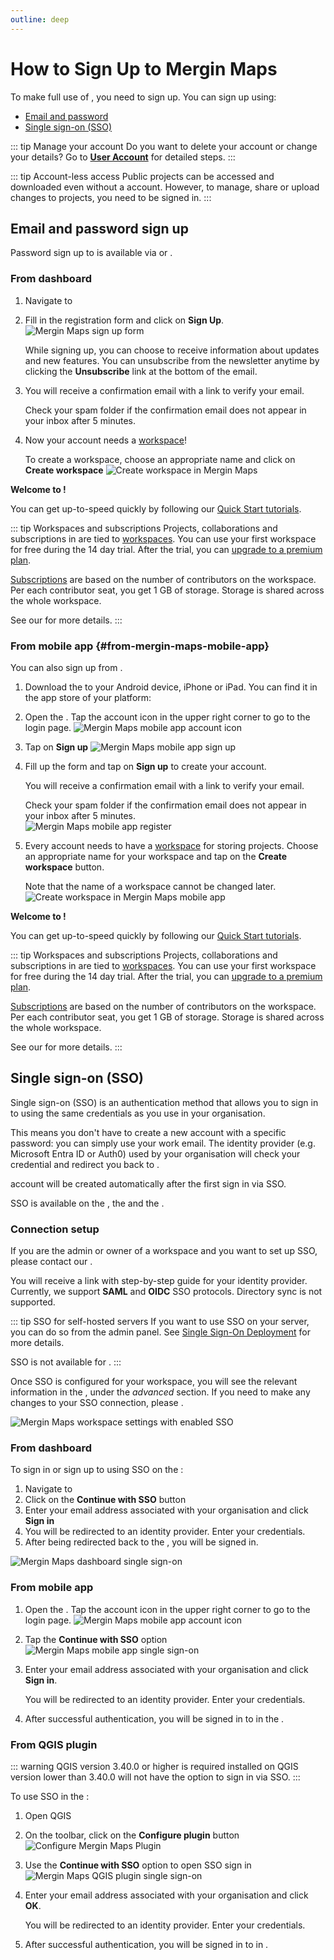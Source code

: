 ```yaml
---
outline: deep
---
```


# How to Sign Up to Mergin Maps

To make full use of <MainPlatformName />, you need to sign up. You can sign up using:
- [Email and password](#email-and-password-sign-up)
- [Single sign-on (SSO)](#single-sign-on-sso)

::: tip Manage your account
Do you want to delete your account or change your details? Go to [**User Account**](../../manage/account/) for detailed steps.
:::

::: tip Account-less access
Public projects can be accessed and downloaded even without a <MainPlatformName /> account. However, to manage, share or upload changes to projects, you need to be signed in.
:::

## Email and password sign up

Password sign up to <MainPlatformName/> is available via <DashboardNameShort/> or <MobileAppNameShort/>.

### From dashboard 

1. Navigate to <AppDomainNameLink/>

2. Fill in the registration form and click on **Sign Up**.
   ![Mergin Maps sign up form](./mergin-web-sign-up.jpg "Mergin Maps sign up form")

   While signing up, you can choose to receive information about updates and new features. You can unsubscribe from the <MainPlatformName /> newsletter anytime by clicking the **Unsubscribe** link at the bottom of the email.
  
3. You will receive a confirmation email with a link to verify your email.

   Check your spam folder if the confirmation email does not appear in your inbox after 5 minutes.

4. Now your account needs a [workspace](../../manage/workspaces/)! 

   To create a workspace, choose an appropriate name and click on **Create workspace**
   ![Create workspace in Mergin Maps](./create-workspace.jpg "Create workspace in Mergin Maps")

**Welcome to <MainPlatformNameLink />!**

You can get up-to-speed quickly by following our [Quick Start tutorials](../../tutorials/capturing-first-data/).

   ::: tip Workspaces and subscriptions
   Projects, collaborations and subscriptions in <MainPlatformNameLink /> are tied to [workspaces](../../manage/workspaces/). You can use your first  workspace for free during the 14 day trial. After the trial, you can [upgrade to a premium plan](../../manage/subscriptions/#how-to-upgrade-a-subscription-from-the-trial-plan).
   
   [Subscriptions](../../manage/subscriptions) are based on the number of contributors on the workspace. Per each contributor seat, you get 1 GB of storage. Storage is shared across the whole workspace.
   
   See our <MainDomainNameLink id="pricing" desc="pricing page"/> for more details.
   :::

<!--- is this section still relevant?

#### Invitation to a workspace
If someone invited you to join their workspace, you will get an email with the invitation link. You need to have a <MainPlatformName /> account in order to contribute to this workspace. 

1. Use the link to get the registration form. Your email address will be filled in automatically, so you just need to enter a username and password. 

   Click on **Sign Up** to create your account.

2. Now you have the option to **join workspace** you were invited to
   ![Join workspace in Mergin Maps](./join-workspace.jpg "Join workspace in Mergin Maps")

**Welcome to <MainPlatformNameLink />!**

You can get up-to-speed quickly by following our [Quick Start tutorials](../../tutorials/capturing-first-data/).

-->

### From mobile app {#from-mergin-maps-mobile-app}
You can also sign up from <MobileAppName />.

1. Download the <MobileAppNameShort /> to your Android device, iPhone or iPad. You can find it in the app store of your platform:
   <AppDownload></AppDownload>

2. Open the <MobileAppNameShort />. Tap the account icon in the upper right corner to go to the login page. 
   ![Mergin Maps mobile app account icon](./mobile-app-account-icon.jpg "Mergin Maps mobile app account icon")
   
3. Tap on **Sign up**
   ![Mergin Maps mobile app sign up](./mobile-app-sign-up.jpg "Mergin Maps mobile app sign up")
   
4. Fill up the form and tap on **Sign up** to create your account.
   
   You will receive a confirmation email with a link to verify your email.

   Check your spam folder if the confirmation email does not appear in your inbox after 5 minutes.   
   ![Mergin Maps mobile app register](./mobile-app-sign-up-form.jpg "Mergin Maps mobile app register")
   
5. Every account needs to have a [workspace](../../manage/workspaces/) for storing projects. Choose an appropriate name for your workspace and tap on the **Create workspace** button.

   Note that the name of a workspace cannot be changed later.
   ![Create workspace in Mergin Maps mobile app](./mobile-app-create-workspace.jpg "Create workspace in Mergin Maps mobile app")

**Welcome to <MainPlatformNameLink />!**

You can get up-to-speed quickly by following our [Quick Start tutorials](../../tutorials/capturing-first-data/).

   ::: tip Workspaces and subscriptions
   Projects, collaborations and subscriptions in <MainPlatformNameLink /> are tied to [workspaces](../../manage/workspaces/). You can use your first  workspace for free during the 14 day trial. After the trial, you can [upgrade to a premium plan](../../manage/subscriptions/#how-to-upgrade-a-subscription-from-the-trial-plan).
   
   [Subscriptions](../../manage/subscriptions) are based on the number of contributors on the workspace. Per each contributor seat, you get 1 GB of storage. Storage is shared across the whole workspace.
   
   See our <MainDomainNameLink id="pricing" desc="pricing page"/> for more details.
   :::

## Single sign-on (SSO)
Single sign-on (SSO) is an authentication method that allows you to sign in to <MainPlatformName /> using the same credentials as you use in your organisation. 

This means you don't have to create a new <MainPlatformName /> account with a specific password: you can simply use your work email. The identity provider (e.g. Microsoft Entra ID or Auth0) used by your organisation will check your credential and redirect you back to <MainPlatformName />.

<MainPlatformName /> account will be created automatically after the first sign in via SSO.

SSO is available on the <DashboardNameShort />, the <MobileAppNameShort /> and the <QGISPluginNameShort />.

### Connection setup
If you are the admin or owner of a workspace and you want to set up SSO, please contact our <MainDomainNameLink id="contact-sales" desc="sales team"/>.

You will receive a link with step-by-step guide for your identity provider. Currently, we support **SAML** and **OIDC** SSO protocols. Directory sync is not supported.

::: tip SSO for self-hosted servers <ServerType type="EE" />
If you want to use SSO on your <EnterprisePlatformNameLink /> server, you can do so from the admin panel. See [Single Sign-On Deployment](../../server/sso-deployment/) for more details.

SSO is not available for <CommunityPlatformName />.
:::

Once SSO is configured for your workspace, you will see the relevant information in the <DashboardLink id="settings" desc="workspace settings page"/>, under the *advanced* section. If you need to make any changes to your SSO connection, please <MerginMapsEmail id="support" desc="contact our support team"/>.

![Mergin Maps workspace settings with enabled SSO](./dashboard-workspace-settings-sso.jpg "Mergin Maps workspace settings with enabled SSO")

### From dashboard
To sign in or sign up to <MainPlatformName /> using SSO on the <DashboardShortLink />:
1. Navigate to <AppDomainNameLink />
2. Click on the **Continue with SSO** button
3. Enter your email address associated with your organisation and click **Sign in**
4. You will be redirected to an identity provider. Enter your credentials.
5. After being redirected back to the <DashboardShortLink /> , you will be signed in.

![Mergin Maps dashboard single sign-on](./dashboard-sso-sign-up.jpg "Mergin Maps dashboard single sign-on")

### From mobile app

1. Open the <MobileAppNameShort />. Tap the account icon in the upper right corner to go to the login page. 
   ![Mergin Maps mobile app account icon](./mobile-app-account-icon.jpg "Mergin Maps mobile app account icon")

2. Tap the **Continue with SSO** option
   ![Mergin Maps mobile app single sign-on](./mobile-sso-sign-in.jpg "Mergin Maps mobile app single sign-on")

4. Enter your email address associated with your organisation and click **Sign in**.
   
   You will be redirected to an identity provider. Enter your credentials.
   
5. After successful authentication, you will be signed in to <MainPlatformName /> in the <MobileAppNameShort />.


### From QGIS plugin

::: warning QGIS version 3.40.0 or higher is required
<QGISPluginName /> installed on QGIS version lower than 3.40.0 will not have the option to sign in via SSO.
:::

To use SSO in the <QGISPluginNameShort />:
1. Open QGIS
2. On the toolbar, click on the **Configure <MainPlatformName /> plugin** button
   ![Configure Mergin Maps Plugin](../install-mergin-maps-plugin-for-qgis/qgis-configure-mergin-plugin.jpg "Configure Mergin Maps Plugin")
3. Use the **Continue with SSO** option to open SSO sign in
   ![Mergin Maps QGIS plugin single sign-on](./plugin-sso-sign-in.jpg "Mergin Maps QGIS plugin single sign-on")
4. Enter your email address associated with your organisation and click **OK**.
   
   You will be redirected to an identity provider. Enter your credentials.
5. After successful authentication, you will be signed in to <MainPlatformName /> in <QGISPluginNameShort />.

